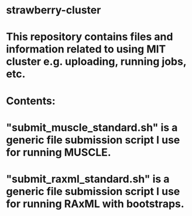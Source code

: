 # strawberry-cluster
# This repository contains files and information related to using MIT cluster e.g. uploading, running jobs, etc.


# Contents:
# "submit_muscle_standard.sh" is a generic file submission script I use for running MUSCLE.
# "submit_raxml_standard.sh" is a generic file submission script I use for running RAxML with bootstraps.
